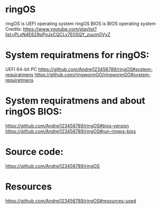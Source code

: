 # ringOS
ringOS is UEFI operating system
ringOS BIOS is BIOS operating system
Credits: https://www.youtube.com/playlist?list=PLxN4E629pPnJxCQCLy7E0SQY_zuumOVyZ

# System requiratmens for ringOS:
  UEFI 64-bit PC
  https://github.com/Andrej123456789/ringOS#system-requiratmens
  https://github.com/ringwormGO/ringwormGO#system-requiretmens

# System requiratmens and about ringOS BIOS:
 https://github.com/Andrej123456789/ringOS#bios-version
 https://github.com/Andrej123456789/ringOS#run-ringos-bios
  
# Source code:
  https://github.com/Andrej123456789/ringOS

# Resources
  https://github.com/Andrej123456789/ringOS#resources-used
